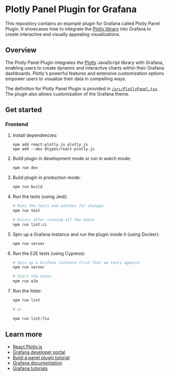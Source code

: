 # Plotly Panel Plugin for Grafana

This repository contains an example plugin for Grafana called Plotly Panel Plugin. It showcases how to integrate the [Plotly library](https://plotly.com/) into Grafana to create interactive and visually appealing visualizations.

## Overview

The Plotly Panel Plugin integrates the [Plotly](https://plotly.com/) JavaScript library with Grafana, enabling users to create dynamic and interactive charts within their Grafana dashboards. Plotly's powerful features and extensive customization options empower users to visualize their data in compelling ways.

The definition for Plotly Panel Plugin is provided in [`/src/PlotlyPanel.tsx`](https://github.com/grafana/grafana-plugin-examples/blob/main/examples/panel-plotly/src/PlotlyPanel.tsx). The plugin also allows customization of the Grafana theme.

## Get started

### Frontend

1. Install dependencies:

    ```
    npm add react-plotly.js plotly.js
    npm add --dev @types/react-plotly.js
    ```

2. Build plugin in development mode or run in watch mode:

   ```bash
   npm run dev
   ```

3. Build plugin in production mode:

   ```bash
   npm run build
   ```

4. Run the tests (using Jest):

   ```bash
   # Runs the tests and watches for changes
   npm run test

   # Exists after running all the tests
   npm run lint:ci
   ```

5. Spin up a Grafana instance and run the plugin inside it (using Docker):

   ```bash
   npm run server
   ```

6. Run the E2E tests (using Cypress):

   ```bash
   # Spin up a Grafana instance first that we tests against
   npm run server

   # Start the tests
   npm run e2e
   ```

7. Run the linter:

   ```bash
   npm run lint

   # or

   npm run lint:fix
   ```

## Learn more

- [React Plotly.js](https://plotly.com/javascript/react/)
- [Grafana developer portal](https://grafana.com/developers)
- [Build a panel plugin tutorial](https://grafana.com/developers/plugin-tools/tutorials/build-a-panel-plugin)
- [Grafana documentation](https://grafana.com/docs/)
- [Grafana tutorials](https://grafana.com/tutorials/)
